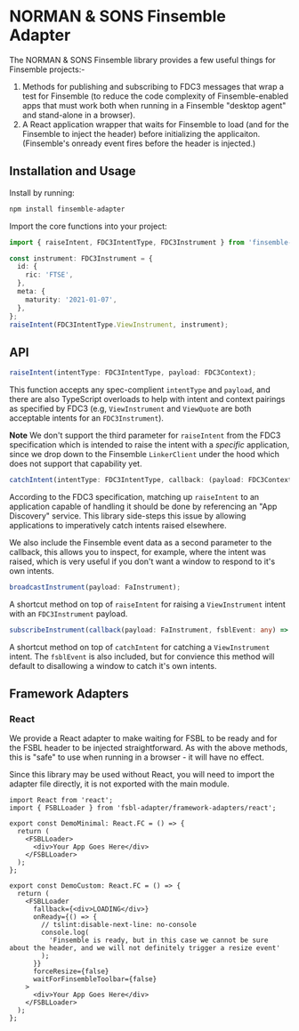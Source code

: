 # NORMAN & SONS Finsemble Adapter

The NORMAN & SONS Finsemble library provides a few useful things for Finsemble projects:-

1. Methods for publishing and subscribing to FDC3 messages that wrap a test for Finsemble (to reduce the code complexity of Finsemble-enabled apps that must work both when running in a Finsemble "desktop agent" and stand-alone in a browser).
2. A React application wrapper that waits for Finsemble to load (and for the Finsemble to inject the header) before initializing the applicaiton. (Finsemble's onready event fires before the header is injected.)

## Installation and Usage

Install by running:

```bash
npm install finsemble-adapter
```

Import the core functions into your project:

```ts
import { raiseIntent, FDC3IntentType, FDC3Instrument } from 'finsemble-adapter';

const instrument: FDC3Instrument = {
  id: {
    ric: 'FTSE',
  },
  meta: {
    maturity: '2021-01-07',
  },
};
raiseIntent(FDC3IntentType.ViewInstrument, instrument);
```

## API

```ts
raiseIntent(intentType: FDC3IntentType, payload: FDC3Context);
```

This function accepts any spec-complient `intentType` and `payload`, and there are also TypeScript overloads to help with intent and context pairings as specified by FDC3 (e.g, `ViewInstrument` and `ViewQuote` are both acceptable intents for an `FDC3Instrument`).

**Note** We don't support the third parameter for `raiseIntent` from the FDC3 specification which is intended to raise the intent with a _specific_ application, since we drop down to the Finsemble `LinkerClient` under the hood which does not support that capability yet.

```ts
catchIntent(intentType: FDC3IntentType, callback: (payload: FDC3Context, fsblData: any) => void);
```

According to the FDC3 specification, matching up `raiseIntent` to an application capable of handling it should be done by referencing an "App Discovery" service. This library side-steps this issue by allowing applications to imperatively catch intents raised elsewhere.

We also include the Finsemble event data as a second parameter to the callback, this allows you to inspect, for example, where the intent was raised, which is very useful if you don't want a
window to respond to it's own intents.

```ts
broadcastInstrument(payload: FaInstrument);
```

A shortcut method on top of `raiseIntent` for raising a `ViewInstrument` intent with an `FDC3Instrument` payload.

```ts
subscribeInstrument(callback(payload: FaInstrument, fsblEvent: any) => void, allowFromSelf = false);
```

A shortcut method on top of `catchIntent` for catching a `ViewInstrument` intent. The `fsblEvent` is also included, but for convience this method will default to disallowing a window to catch it's own intents.

## Framework Adapters

### React

We provide a React adapter to make waiting for FSBL to be ready and for the FSBL header to be injected straightforward. As with the above methods, this is "safe" to use when running in a browser - it will have no effect.

Since this library may be used without React, you will need to import the adapter file directly, it is not exported with the main module.

```tsx
import React from 'react';
import { FSBLLoader } from 'fsbl-adapter/framework-adapters/react';

export const DemoMinimal: React.FC = () => {
  return (
    <FSBLLoader>
      <div>Your App Goes Here</div>
    </FSBLLoader>
  );
};

export const DemoCustom: React.FC = () => {
  return (
    <FSBLLoader
      fallback={<div>LOADING</div>}
      onReady={() => {
        // tslint:disable-next-line: no-console
        console.log(
          'Finsemble is ready, but in this case we cannot be sure about the header, and we will not definitely trigger a resize event'
        );
      }}
      forceResize={false}
      waitForFinsembleToolbar={false}
    >
      <div>Your App Goes Here</div>
    </FSBLLoader>
  );
};
```
